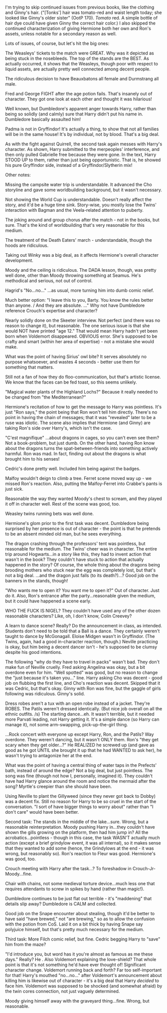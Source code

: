 I'm trying to skip continued issues from previous books, like the clothing and Ginny's hair.  ("[Tonks'] hair was tomato-red and waist length today; she looked like Ginny's older sister" (OotP 170).  *Tomato* red.  A simple bottle of hair dye could have given Ginny the correct hair color.)  I also skipped the continued characterization of giving Hermione both her own and Ron's assets, unless notable for a secondary reason as well.


Lots of issues, of course, but let's hit the big ones:

The Weasleys' tickets to the match were GREAT.  Why was it depicted as being stuck in the nosebleeds.  The top of the stands are the BEST.  As actually occurred, it shows that the Weasleys, though poor with respect to liquid assets, are actually pretty well connected among decent people.

The ridiculous decision to have Beauxbatons all female and Durmstrang all male.

Fred and George FIGHT after the age potion fails.  That's insanely out of character.  They got one look at each other and thought it was hilarious!

Well known, but Dumbledore's apparent anger towards Harry, rather than being so solidly (and calmly) sure that Harry didn't put his name in.  Dumbledore basically assaulted him!

Padma is not in Gryffindor!  It's actually a thing, to show that not all families will be in the same house!  It's by individual, not by blood.  That's a big deal.

As with the fight against Quirrell, the second task again messes with Harry's character.  As shown, Harry submitted to the merpeoples' interference, and then only pulled Gabrielle free because they were gone.  In the text, Harry STOOD UP to them, rather than just being opportunistic.  That is, he showed his pure Gryffindor side, instead of a Gryffindor/Slytherin mix!



Other notes:

Missing the campsite water trip is understandable.  It advanced the Cho storyline and gave some worldbuilding background, but it wasn't necessary.

Not showing the World Cup is understandable.  Doesn't really affect the story, and it'd be a huge time sink.  Story-wise, you mostly lose the Twins' interaction with Bagman and the Veela-related attention to puberty.

The joking around and group chorus after the match - not in the books, but sure.  That's the kind of worldbuilding that's very reasonable for this medium.

The treatment of the Death Eaters' march - understandable, though the hoods are ridiculous.

Taking out Winky was a big deal, as it affects Hermione's overall character development.

Moody and the ceiling is ridiculous.  The DADA lesson, though, was pretty well done, other than Moody throwing something at Seamus.  He's methodical and serious, not out of control.

Hagrid's "No...no..."  ...as usual, more turning him into dumb comic relief.

Much better option: "I leave this to you, Barty.  You know the rules better than anyone. / And they are absolute. ..."  Why not have Dumbledore reference Crouch's expertise and character?

Nearly solidly done on the Skeeter interview.  Not perfect (and there was no reason to change it), but reasonable.  The one serious issue is that she would NOT have printed "age 12."  That would mean Harry hadn't yet been born when Voldemort disappeared.  OBVIOUS error.  She's supposed to be crafty and smart (within her area of expertise) - not a mistake she would make.

What was the point of having Sirius' owl bite?  It serves absolutely no purpose whatsoever, and wastes 4 seconds - better use them for something that matters.

Still not a fan of how they do floo-communication, but that's artistic license.  We know that the faces can be fed toast, so this seems unlikely.

"Magical water plants of the Highland Lochs?"  Because it really needed to be changed from "the Mediterranean?"

Hermione's recitation of how to get the message to Harry was pointless.  It's just "Ron says," the point being that Ron won't tell him directly.  There's no point in having the chain of messages; that it was "revealed" later to be a ruse was idiotic.  The scene also implies that Hermione (and Ginny) are taking Ron's side over Harry's, which isn't the case.

"C'est magnifique" ...about dragons in cages, so you can't even see them?  Not a book-problem, but just dumb.  On the other hand, having Ron know about the dragons turns the spat-between-friends into something actively harmful.  Ron was mad.  In fact, finding out about the dragons is what brought him to his senses!

Cedric's done pretty well.  Included him being against the badges.

Malfoy wouldn't deign to climb a tree.  Ferret scene moved way up - we missed Ron's reaction.  Also, putting the Malfoy-Ferret into Crabbe's pants is just sick.

Reasonable the way they wanted Moody's chest to scream, and they played it off in character well.  Rest of the scene was good, too.

Weasley twins running bets was well done.

Hermione's glom prior to the first task was decent.  Dumbledore being surprised by her presence is out of character - the point is that he pretends to be an absent minded old man, but he sees everything.

The dragon crashing through the professors' tent was pointless, but reasonable for the medium.  The Twins' cheer was in character.  The entire trip around Hogwarts...in a story like this, they had to invent action that wasn't in the book?  They couldn't have stuck to action that actually happened in the story?  Of course, the whole thing about the dragons being brooding mothers who stuck near the egg was completely lost, but that's not a big deal.  ...and the dragon just falls (to its death?)...?  Good job on the banners in the stands, though!

"Who wants me to open it?  You want me to open it?"  Out of character.  Just do it.  Also, Ron's entrance after the party...reasonable given the medium, but it could have happened a scene early.

WHO THE FUCK IS NIGEL?  They couldn't have used any of the other dozen reasonable characters?  Like, oh, I don't know, Colin Creevey?

A learn to dance scene?  Really?  Do the announcement in class, as intended.  Students don't need to be told that a Ball is a dance.  They certainly weren't taught to dance by McGonagall.  Eloise Midgen wasn't in Gryffindor.  (The Twins, again, had a good in-character reaction, though.)  Neville practicing is okay, but him being a decent dancer isn't - he's supposed to be clumsy despite his good intentions.

The following "why do they have to travel in packs" wasn't bad.  They don't make fun of Neville cruelly.  Fred asking Angelina was okay, but a bit overdone even for him.  "Well spotted" was good, but no reason to change the "just because it's taken you..." line.  Harry asking Cho was decent - good job on flubbing the first line, and Cho's reaction was decent.  Skipped that it was Cedric, but that's okay.  Ginny with Ron was fine, but the gaggle of girls following was ridiculous.  Ginny's solid.

Dress robes aren't a tux with an open robe instead of a jacket.  They're ROBES.  The Patils weren't dressed identically.  (But nice job overall on all the ethnic outfits. /s)  The starting dance...eh.  It wasn't terrible, but it needed more Parvati leading, not Harry getting it.  It's a simple dance (so Harry can manage it), not some arm-swapping, pick-up-the-girl thing.

...Rock concert with everyone up except Harry, Ron, and the Patils?  Way overdone.  They weren't dancing, but it wasn't ONLY them.  Ron's "they get scary when they get older...?"  He REALIZED he screwed up (and gave as good as he got UNTIL she brought it up that he had WANTED to ask her), he wasn't trying to antagonize her at the end.

What was the point of having a central thing of water taps in the Prefects' bath, instead of around the edge?  Not a big deal, but just pointless.  The song was fine (though not how I, personally, imagined it).  They couldn't have had Harry glance around the room and notice the mermaid after the song?  Myrtle's creepier than she should have been.

Using Neville to plant the Gillyweed (since they never got back to Dobby) was a decent fix.  Still no reason for Harry to be so cruel in the start of the conversation.  "I sort of have bigger things to worry about" rather than "I don't care" would have been better.

Second task: The stands in the middle of the lake...sure.  Wrong, but a reasonable reinterpretation.  Moody pushing Harry in...they couldn't have shown the gills growing on the platform, then had him jump in?  All the acrobatics...pointless - though in this case, the task WASN'T actually much action (except a brief grindylow event, it was all internal), so it makes sense that they wanted to add some (hence, the Grindylows at the end - it was wrong, but reasonably so).  Ron's reaction to Fleur was good.  Hermione's was good, too.

Crouch meeting with Harry after the task...?  To foreshadow in Crouch-Jr-Moody...fine.

Chair with chains, not some medieval torture device...much less one that requires attendants to screw in spikes by hand (rather than magic!).

Dumbledore continues to be just flat out terrible - it's "maddening" that details slip away?  Dumbledore is CALM and collected.

Good job on the Snape encounter about stealing, though it'd be better to have said "have brewed," not "are brewing," so as to allow the confusion with the potion from CoS.  Laid it on a bit thick by having Snape say polyjuice himself, but that's pretty much necessary for the medium.

Third task: More Filch comic relief, but fine.  Cedric begging Harry to "save" him from the maze?

"I'd introduce you, but word has it you're almost as famous as me these days."  Really?  He .  Also Voldemort explaining the love-shield?  That whole point is that it's not something he'd have ever thought of!  Significant character change.  Voldemort running back and forth?  Far too self-important for that!  Harry's mouthed "no...no..." after Voldemort's announcement about killing him is likewise out of character - it's a big deal that Harry *decided* to face him.  Voldemort was supposed to be shocked (and somewhat afraid) by the twin cores connection, not just vaguely determined.

Moody giving himself away with the graveyard thing...fine.  Wrong, but reasonable.
